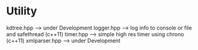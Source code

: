 # Utility
kdtree.hpp    --> under Development
logger.hpp    --> log info to console or file and safethread (c++11)
timer.hpp     --> simple high res timer using chrono (c++11)
xmlparser.hpp --> under Development
